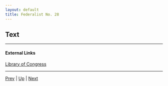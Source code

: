 ```yaml
---
layout: default
title: Federalist No. 28
---
```


## Text

---
#### External Links
[Library of Congress]()

---

[Prev](27.md) | [Up](README.md) | [Next](29.md)
